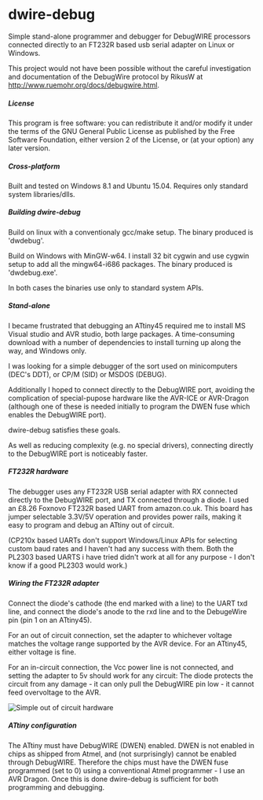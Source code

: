 # dwire-debug

Simple stand-alone programmer and debugger for DebugWIRE processors connected
directly to an FT232R based usb serial adapter on Linux or Windows.

This project would not have been possible without the careful investigation
and documentation of the DebugWire protocol by RikusW at
http://www.ruemohr.org/docs/debugwire.html.

##### License

This program is free software: you can redistribute it and/or modify it under
the terms of the GNU General Public License as published by the Free Software
Foundation, either version 2 of the License, or (at your option) any later
version.

##### Cross-platform

Built and tested on Windows 8.1 and Ubuntu 15.04. Requires only standard system
libraries/dlls.

##### Building dwire-debug

Build on linux with a conventionaly gcc/make setup. The binary produced is
'dwdebug'.

Build on Windows with MinGW-w64. I install 32 bit cygwin and use cygwin setup
to add all the mingw64-i686 packages. The binary produced is 'dwdebug.exe'.

In both cases the binaries use only to standard system APIs.

##### Stand-alone

I became frustrated that debugging an ATtiny45 required me to install MS Visual
studio and AVR studio, both large packages. A time-consuming download
with a number of dependencies to install turning up along the way, and
Windows only.

I was looking for a simple debugger of the sort used on minicomputers (DEC's
DDT), or CP/M (SID) or MSDOS (DEBUG).

Additionally I hoped to connect directly to the DebugWIRE port, avoiding the
complication of special-pupose hardware like the AVR-ICE or AVR-Dragon (although
one of these is needed initially to program the DWEN fuse which enables the
DebugWIRE port).

dwire-debug satisfies these goals.

As well as reducing complexity (e.g. no special drivers), connecting directly
to the DebugWIRE port is noticeably faster.

##### FT232R hardware

The debugger uses any FT232R USB serial adapter with RX connected directly to
the DebugWIRE port, and TX connected through a diode. I used an £8.26 Foxnovo
FT232R based UART from amazon.co.uk. This board has jumper selectable 3.3V/5V
operation and provides power rails, making it easy to program and debug an
ATtiny out of circuit.

(CP210x based UARTs don't support Windows/Linux APIs for selecting custom baud
rates and I haven't had any success with them. Both the PL2303 based UARTS i
have tried didn't work at all for any purpose - I don't know if a good PL2303
would work.)

##### Wiring the FT232R adapter

Connect the diode's cathode (the end marked with a line) to the UART txd line,
and connect the diode's anode to the rxd line and to the DebugeWire pin (pin 1
on an ATtiny45).

For an out of circuit connection, set the adapter to whichever voltage matches
the voltage range supported by the AVR device. For an ATtiny45, either voltage
is fine.

For an in-circuit connection, the Vcc power line is not connected, and setting
the adapter to 5v should work for any circuit: The diode protects the circuit
from any damage - it can only pull the DebugWIRE pin low - it cannot feed
overvoltage to the AVR.

![Simple out of circuit hardware](https://github.com/dcwbrown/dwire-debug/blob/master/simple-hardware.jpg)

##### ATtiny configuration

The ATtiny must have DebugWIRE (DWEN) enabled. DWEN is not enabled in chips
as shipped from Atmel, and (not surprisingly) cannot be enabled through
DebugWIRE. Therefore the chips must have the DWEN fuse programmed (set to 0)
using a conventional Atmel programmer - I use an AVR Dragon. Once this is
done dwire-debug is sufficient for both programming and debugging.

